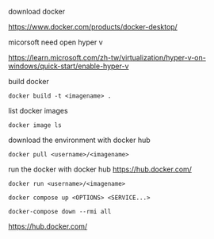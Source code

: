 download docker

https://www.docker.com/products/docker-desktop/

micorsoft need open hyper v

https://learn.microsoft.com/zh-tw/virtualization/hyper-v-on-windows/quick-start/enable-hyper-v

build docker
```
docker build -t <imagename> .
```
list docker images
```
docker image ls
```

download the environment with docker hub

```
docker pull <username>/<imagename>
```

run the docker with docker hub
https://hub.docker.com/

```
docker run <username>/<imagename>
```

```
docker compose up <OPTIONS> <SERVICE...>
```

```
docker-compose down --rmi all
```
https://hub.docker.com/
